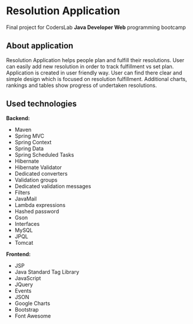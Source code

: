 # Resolution Application
Final project for CodersLab <b>Java Developer Web</b> programming bootcamp

## About application
Resolution Application helps people plan and fulfill their resolutions. User can easily add new resolution in order to track fulfillment vs set plan. Application is created in user friendly way. User can find there clear and simple design which is focused on resolution fulfillment. Additional charts, rankings and tables show progress of undertaken resolutions.

## Used technologies
<b>Backend:</b>
* Maven
* Spring MVC
* Spring Context
* Spring Data
* Spring Scheduled Tasks
* Hibernate
* Hibernate Validator
* Dedicated converters
* Validation groups
* Dedicated validation messages
* Filters
* JavaMail
* Lambda expressions
* Hashed password 
* Gson
* Interfaces
* MySQL
* JPQL
* Tomcat

<b>Frontend:</b>
* JSP
* Java Standard Tag Library
* JavaScript
* JQuery
* Events
* JSON
* Google Charts
* Bootstrap
* Font Awesome
